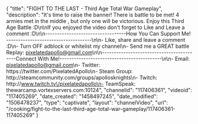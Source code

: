 {
    "title": "FIGHT TO THE LAST - Third Age Total War Gameplay",
    "description": "It's time to raise the banner!  There is battle to be met!  4 armies met in the middle , but only one will be victorious.  Enjoy this Third Age Battle :D\n\nIf you enjoyed the video don't forget to Like and Leave a comment :D\n\n----------------------------------How You Can Support Me! ------------------------------------\n\n- Like, share and leave a comment :D\n- Turn OFF adblock or whitelist my channel\n- Send me a GREAT battle Replay: pixelatedapollo@gmail.com\n\n------------------------------------------Connect With Me!-------------------------------------------\n\n- Email: pixelatedapollo@gmail.com\n- Twitter: https:\/\/twitter.com\/PixelatedApollo\n- Steam Group:  http:\/\/steamcommunity.com\/groups\/apollosknights\n- Twitch: http:\/\/www.twitch.tv\/pixelatedapollo\n- TeamSpeak: thewarcamp.vortexservers.com:10124",
    "channelid": "117406361",
    "videoid": "117405269",
    "date_created": "1458497245",
    "date_modified": "1506478237",
    "type": "captivate",
    "layout": "channelVideo",
    "url": "\/cooking\/fight-to-the-last-third-age-total-war-gameplay\/117406361-117405269"
}
